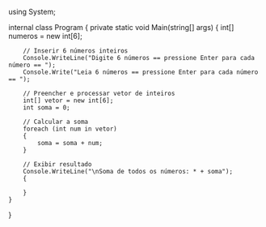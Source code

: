 using System;

internal class Program
{
    private static void Main(string[] args)
    {
        int[] numeros = new int[6];

        // Inserir 6 números inteiros 
        Console.WriteLine("Digite 6 números == pressione Enter para cada número == ");
        Console.Write("Leia 6 números == pressione Enter para cada número == ");

        // Preencher e processar vetor de inteiros
        int[] vetor = new int[6];
        int soma = 0;

        // Calcular a soma
        foreach (int num in vetor)
        {
            soma = soma + num;
        }

        // Exibir resultado
        Console.WriteLine("\nSoma de todos os números: * + soma");
        {

        }
    }
}
